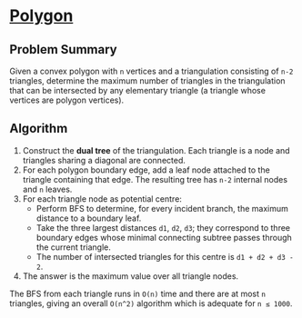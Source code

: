 # [Polygon](https://www.spoj.com/problems/POLY1)

## Problem Summary
Given a convex polygon with `n` vertices and a triangulation consisting of `n-2` triangles, determine the maximum number of triangles in the triangulation that can be intersected by any elementary triangle (a triangle whose vertices are polygon vertices).

## Algorithm
1. Construct the **dual tree** of the triangulation. Each triangle is a node and triangles sharing a diagonal are connected.
2. For each polygon boundary edge, add a leaf node attached to the triangle containing that edge. The resulting tree has `n-2` internal nodes and `n` leaves.
3. For each triangle node as potential centre:
   - Perform BFS to determine, for every incident branch, the maximum distance to a boundary leaf.
   - Take the three largest distances `d1`, `d2`, `d3`; they correspond to three boundary edges whose minimal connecting subtree passes through the current triangle.
   - The number of intersected triangles for this centre is `d1 + d2 + d3 - 2`.
4. The answer is the maximum value over all triangle nodes.

The BFS from each triangle runs in `O(n)` time and there are at most `n` triangles, giving an overall `O(n^2)` algorithm which is adequate for `n ≤ 1000`.
